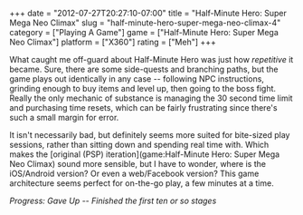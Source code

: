 +++
date = "2012-07-27T20:27:10-07:00"
title = "Half-Minute Hero: Super Mega Neo Climax"
slug = "half-minute-hero-super-mega-neo-climax-4"
category = ["Playing A Game"]
game = ["Half-Minute Hero: Super Mega Neo Climax"]
platform = ["X360"]
rating = ["Meh"]
+++

What caught me off-guard about Half-Minute Hero was just how <i>repetitive</i> it became.  Sure, there are some side-quests and branching paths, but the game plays out identically in any case -- following NPC instructions, grinding enough to buy items and level up, then going to the boss fight.  Really the only mechanic of substance is managing the 30 second time limit and purchasing time resets, which can be fairly frustrating since there's such a small margin for error.

It isn't necessarily bad, but definitely seems more suited for bite-sized play sessions, rather than sitting down and spending real time with.  Which makes the [original (PSP) iteration](game:Half-Minute Hero: Super Mega Neo Climax) sound more sensible, but I have to wonder, where is the iOS/Android version?  Or even a web/Facebook version?  This game architecture seems perfect for on-the-go play, a few minutes at a time.

<i>Progress: Gave Up -- Finished the first ten or so stages</i>